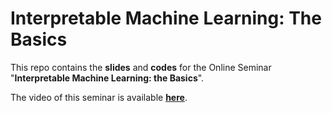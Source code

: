 # Interpretable Machine Learning: The Basics
This repo contains the **slides** and **codes** for the Online Seminar "__Interpretable Machine Learning: the Basics__".     
    
The video of this seminar is available [**here**](https://youtu.be/bN2uXMzqTZE).             
    

